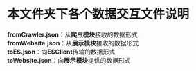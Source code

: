 # 本文件夹下各个数据交互文件说明
**fromCrawler.json**：从**爬虫模块**接收的数据形式  
**fromWebsite.json**：从**展示模块**接收的数据形式  
**toES.json**：向**ESClient**传输的数据形式  
**toWebsite.json**：向**展示模块**提供的数据形式  
